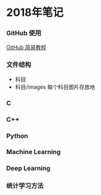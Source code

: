 # 2018年笔记

### GitHub 使用

<a href="./GitHub_guide.pdf">GitHub 简易教程</a>

### 文件结构

- 科目
- 科目/images 每个科目图片存放地

### C

### C++

### Python

### Machine Learning

### Deep Learning

### 统计学习方法

